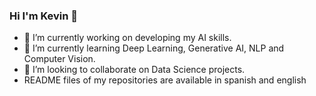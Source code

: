 ### Hi I'm Kevin 👋

- 🔭 I’m currently working on developing my AI skills.
- 🌱 I’m currently learning Deep Learning, Generative AI, NLP and Computer Vision.
- 🤖 I’m looking to collaborate on Data Science projects.
- README files of my repositories are available in spanish and english
